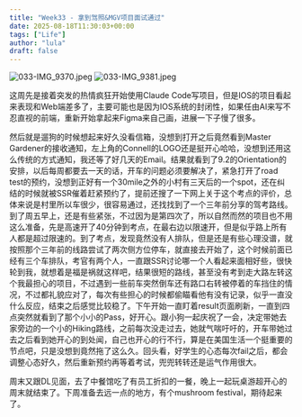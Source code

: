 ```yaml
---
title: "Week33 - 拿到驾照&MGV项目面试通过"
date: 2025-08-18T11:30:03+00:00
tags: ["Life"]
author: "lula"
draft: false
---
```


![033-IMG_9370.jpeg](/images/033-IMG_9370.jpeg)
![033-IMG_9381.jpeg](/images/033-IMG_9381.jpeg)

这周先是接着突发的热情疯狂开始使用Claude Code写项目，但是IOS的项目看起来表现和Web端差多了，主要可能也是因为IOS系统的封闭性，如果任由AI来写不忍直视的前端，重新开始拿起来Figma来自己画，进展一下子慢了很多。

然后就是遛狗的时候想起来好久没看信箱，没想到打开之后竟然看到Master Gardener的接收通知，左上角的Connell的LOGO还是挺开心哈哈，没想到还用这么传统的方式通知，我还等了好几天的Email。结果就看到了9.2的Orientation的安排，以后每周都要去一天的话，开车的问题必须要解决了，紧急打开了road test的预约，没想到正好有一个30mile之外的小村有三天后的一个spot，还在纠结的时候就被SSR催着赶紧预约了，提前还搜了一下网上关于这个考点的评价，总体来说是村里所以车很少，很容易通过，还找找到了一个三年前分享的驾考路线。到了周五早上，还是有些紧张，不过因为是第四次了，所以自然而然的项目也不用这么准备，先是高速开了40分钟到考点，在最右边以限速开，但是似乎路上所有人都是超过限速的。到了考点，发现竟然没有人排队，但是还是有些心理没谱，就按照那个三年前的线路尝试了两次侧方位停车，就直接去开始了，这个时候前面已经有三个车排队，考官有两个人，一直跟SSR讨论哪一个人看起来面相好些，很快轮到我，就想着是福是祸就这样吧，结果很短的路线，甚至没有考到走大路左转这个我最担心的项目，不过遇到一些前车突然倒车还有路口右转被停着的车挡住的情况，不过都礼貌应对了，每次有些担心的时候都偷瞄看他有没有记录，似乎一直没什么反应，结束之后感觉比较稳了。下午开始一直盯着result页面刷新，一直到四点突然就看到了那个小小的Pass，好开心。跟小狗一起庆祝了一会，决定带她去家旁边的一个小的Hiking路线，之前每次没走过去，她就气喘吁吁的，开车带她过去之后看到她开心的到处闻，自己也开心的行不行，算是在美国生活一个挺重要的节点吧，只是没想到竟然拖了这么久。回头看，好学生的心态每次fail之后，都会调整心态好久，然后重新预约再等着考试，兜兜转转还是运气作用很大。

周末又跟DL见面，去了中餐馆吃了有员工折扣的一餐，晚上一起玩桌游超开心的周末就结束了。下周准备去远一点的地方，有个mushroom festival，期待起来了。